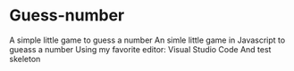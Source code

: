 # Guess-number
A simple little game to guess a number
An simle little game in Javascript to gueass a number
Using my favorite editor: Visual Studio Code
And test skeleton
